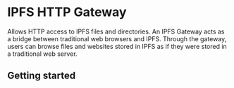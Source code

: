 
# IPFS HTTP Gateway

Allows HTTP access to IPFS files and directories.  An IPFS Gateway acts as 
a bridge between traditional web browsers and IPFS. Through the gateway, 
users can browse files and websites stored in IPFS as if they were stored 
in a traditional web server.

## Getting started

